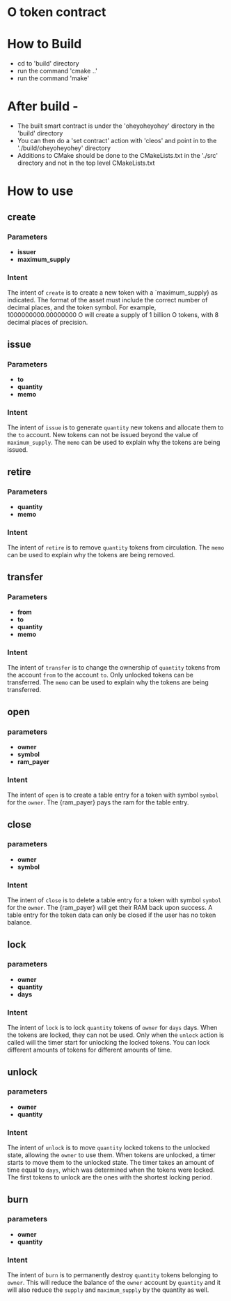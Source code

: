# O token contract

# How to Build
   - cd to 'build' directory
   - run the command 'cmake ..'
   - run the command 'make'

# After build -
   - The built smart contract is under the 'oheyoheyohey' directory in the 'build' directory
   - You can then do a 'set contract' action with 'cleos' and point in to the './build/oheyoheyohey' directory
   - Additions to CMake should be done to the CMakeLists.txt in the './src' directory and not in the top level CMakeLists.txt

# How to use
<h2 class="contract"> create </h2>
<h3>Parameters</h3>

- __issuer__
- __maximum_supply__

<h3>Intent</h3>

The intent of `create` is to create a new token with a `maximum_supply} as indicated. The format of the asset must include the correct number of decimal places, and the token symbol. For example, 1000000000.00000000 O will create a supply of 1 billion O tokens, with 8 decimal places of precision.
<h2 class="contract"> issue </h2>
<h3>Parameters</h3>

- __to__ 
- __quantity__
- __memo__

<h3>Intent</h3>

The intent of `issue` is to generate `quantity` new tokens and allocate them to the `to` account. New tokens can not be issued beyond the value of `maximum_supply`. The `memo` can be used to explain why the tokens are being issued.
<h2 class="contract"> retire </h2>
<h3>Parameters</h3>

- __quantity__
- __memo__

<h3>Intent</h3>

The intent of `retire` is to remove `quantity` tokens from circulation. The `memo` can be used to explain why the tokens are being removed.
<h2 class="contract"> transfer </h2>
<h3>Parameters</h3>

- __from__
- __to__
- __quantity__
- __memo__

<h3>Intent</h3>

The intent of `transfer` is to change the ownership of `quantity` tokens from the account `from` to the account `to`. Only unlocked tokens can be transferred. The `memo` can be used to explain why the tokens are being transferred.
<h2 class="contract"> open </h2>
<h3>parameters</h3>

- __owner__
- __symbol__
- __ram_payer__

<h3>Intent</h3>

The intent of `open` is to create a table entry for a token with symbol `symbol` for the `owner`. The {ram_payer} pays the ram for the table entry.
<h2 class="contract"> close </h2>
<h3>parameters</h3>

- __owner__
- __symbol__

<h3>Intent</h3>

The intent of `close` is to delete a table entry for a token with symbol `symbol` for the `owner`. The {ram_payer} will get their RAM back upon success. A table entry for the token data can only be closed if the user has no token balance.
<h2 class="contract"> lock </h2>
<h3>parameters</h3>

- __owner__
- __quantity__
- __days__

<h3>Intent</h3>

The intent of `lock` is to lock `quantity` tokens of `owner` for `days` days. When the tokens are locked, they can not be used. Only when the `unlock` action is called will the timer start for unlocking the locked tokens. You can lock different amounts of tokens for different amounts of time.
<h2 class="contract"> unlock </h2>
<h3>parameters</h3>

- __owner__
- __quantity__

<h3>Intent</h3>

The intent of `unlock` is to move `quantity` locked tokens to the unlocked state, allowing the `owner` to use them. When tokens are unlocked, a timer starts to move them to the unlocked state. The timer takes an amount of time equal to `days`, which was determined when the tokens were locked. The first tokens to unlock are the ones with the shortest locking period.
<h2 class="contract"> burn </h2>
<h3>parameters</h3>

- __owner__
- __quantity__

<h3>Intent</h3>

The intent of `burn` is to permanently destroy `quantity` tokens belonging to `owner`. This will reduce the balance of the `owner` account by `quantity` and it will also reduce the `supply` and `maximum_supply` by the quantity as well.

